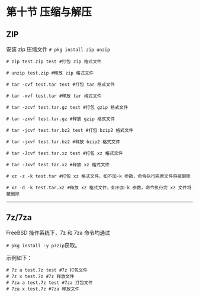# 第十节 压缩与解压

## ZIP

安装 zip 压缩文件 `# pkg install zip unzip`

```
# zip test.zip test #打包 zip 格式文件 

# unzip test.zip #释放 zip 格式文件 

# tar -cvf test.tar test #打包 tar 格式文件 

# tar -xvf test.tar #释放 tar 格式文件 

# tar -zcvf test.tar.gz test #打包 gzip 格式文件 

# tar -zxvf test.tar.gz #释放 gzip 格式文件 

# tar -jcvf test.tar.bz2 test #打包 bzip2 格式文件 

# tar -jxvf test.tar.bz2 #释放 bzip2 格式文件 

# tar -Jcvf test.tar.xz test #打包 xz 格式文件 

# tar -Jxvf test.tar.xz #释放 xz 格式文件 

# xz -z -k test.tar #打包 xz 格式文件，如不加-k 参数，命令执行完原文件将被删除 

# xz -d -k test.tar.xz #释放 xz 格式文件，如不加-k 参数，命令执行完 xz 文件将被删除
```

***

## 7z/7za

FreeBSD 操作系统下，7z 和 7za 命令均通过

`# pkg install -y p7zip`获取。

示例如下：

```
# 7z a test.7z test #7z 打包文件 
# 7z x test.7z #7z 释放文件
# 7za a test.7z test #7za 打包文件 
# 7za x test.7z #7za 释放文件
```
